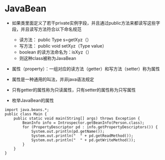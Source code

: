 # JavaBean

+ 如果类里面定义了若干private实例字段，并且通过public方法来都读写这些字段，并且读写方法符合以下命名规范
	+ 读方法： public Type s=getXyz（）
	+ 写方法： public void setXyz（Type value）
	+ boolean 的读方法命名为：isXyz（）
	+ 则这种class被称为JavaBean
+ 属性（property）：一组对应的读方法（getter）和写方法（setter）称为属性
+ 属性是一种通用的叫法，并非java语法规定
+ 只有getter的属性称为只读属性，只有setter的属性称为只写属性

+ 枚举JavaBean的属性
```
import java.beans.*;
public class Main {
    public static void main(String[] args) throws Exception {
        BeanInfo info = Introspector.getBeanInfo(Person.class);
        for (PropertyDescriptor pd : info.getPropertyDescriptors()) {
            System.out.println(pd.getName());
            System.out.println("  " + pd.getReadMethod());
            System.out.println("  " + pd.getWriteMethod());
        }
    }
}
```


